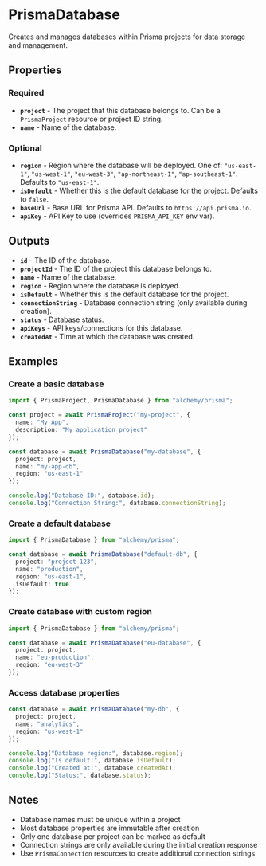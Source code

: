 # PrismaDatabase

Creates and manages databases within Prisma projects for data storage and management.

## Properties

### Required

- **`project`** - The project that this database belongs to. Can be a `PrismaProject` resource or project ID string.
- **`name`** - Name of the database.

### Optional

- **`region`** - Region where the database will be deployed. One of: `"us-east-1"`, `"us-west-1"`, `"eu-west-3"`, `"ap-northeast-1"`, `"ap-southeast-1"`. Defaults to `"us-east-1"`.
- **`isDefault`** - Whether this is the default database for the project. Defaults to `false`.
- **`baseUrl`** - Base URL for Prisma API. Defaults to `https://api.prisma.io`.
- **`apiKey`** - API Key to use (overrides `PRISMA_API_KEY` env var).

## Outputs

- **`id`** - The ID of the database.
- **`projectId`** - The ID of the project this database belongs to.
- **`name`** - Name of the database.
- **`region`** - Region where the database is deployed.
- **`isDefault`** - Whether this is the default database for the project.
- **`connectionString`** - Database connection string (only available during creation).
- **`status`** - Database status.
- **`apiKeys`** - API keys/connections for this database.
- **`createdAt`** - Time at which the database was created.

## Examples

### Create a basic database

```ts
import { PrismaProject, PrismaDatabase } from "alchemy/prisma";

const project = await PrismaProject("my-project", {
  name: "My App",
  description: "My application project"
});

const database = await PrismaDatabase("my-database", {
  project: project,
  name: "my-app-db",
  region: "us-east-1"
});

console.log("Database ID:", database.id);
console.log("Connection String:", database.connectionString);
```

### Create a default database

```ts
import { PrismaDatabase } from "alchemy/prisma";

const database = await PrismaDatabase("default-db", {
  project: "project-123",
  name: "production",
  region: "us-east-1",
  isDefault: true
});
```

### Create database with custom region

```ts
import { PrismaDatabase } from "alchemy/prisma";

const database = await PrismaDatabase("eu-database", {
  project: project,
  name: "eu-production",
  region: "eu-west-3"
});
```

### Access database properties

```ts
const database = await PrismaDatabase("my-db", {
  project: project,
  name: "analytics",
  region: "us-west-1"
});

console.log("Database region:", database.region);
console.log("Is default:", database.isDefault);
console.log("Created at:", database.createdAt);
console.log("Status:", database.status);
```

## Notes

- Database names must be unique within a project
- Most database properties are immutable after creation
- Only one database per project can be marked as default
- Connection strings are only available during the initial creation response
- Use `PrismaConnection` resources to create additional connection strings